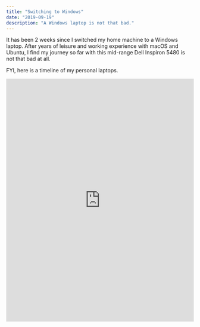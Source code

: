 ```yaml
---
title: "Switching to Windows"
date: "2019-09-19"
description: "A Windows laptop is not that bad."
---
```


It has been 2 weeks since I switched my home machine to a Windows laptop. After years of leisure and working experience with macOS and Ubuntu, I find my journey so far with this mid-range Dell Inspiron 5480 is not that bad at all.

FYI, here is a timeline of my personal laptops.

<iframe src='https://cdn.knightlab.com/libs/timeline3/latest/embed/index.html?source=1IxloaFyvfYOqYJnjcZ27Sq57vSNCJgXczLAutcgQSEI&font=Default&lang=en&initial_zoom=2&height=650' width='100%' height='650' webkitallowfullscreen mozallowfullscreen allowfullscreen frameborder='0'></iframe>
